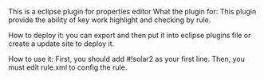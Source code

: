This is a eclipse plugin for properties editor
What the plugin for:
This plugin provide the ability of key work highlight and checking by rule.  

How to deploy it:
you can export and then put it into eclipse plugins file or create a update site to deploy it.

How to use it:
  First, you should add #!solar2 as your first line.
  Then, you must edit rule.xml to config the rule.